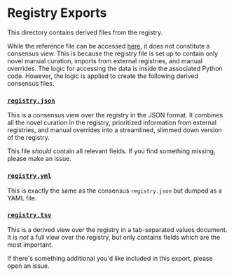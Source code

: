 # Registry Exports

This directory contains derived files from the registry.

While the reference file can be accessed
[here](https://github.com/biopragmatics/bioregistry/raw/update-exports/src/bioregistry/data/metaregistry.json),
it does not constitute a consensus view. This is because the registry file is
set up to contain only novel manual curation, imports from external registries,
and manual overrides. The logic for accessing the data is inside the associated
Python code. However, the logic is applied to create the following derived
consensus files.

### [`registry.json`](registry.json)

This is a consensus view over the registry in the JSON format. It combines all
the novel curation in the registry, prioritized information from external
registries, and manual overrides into a streamlined, slimmed down version of the
registry.

This file *should* contain all relevant fields. If you find something missing,
please make an issue.

### [`registry.yml`](registry.yml)

This is exactly the same as the consensus `registry.json` but dumped as a YAML
file.

### [`registry.tsv`](registry.tsv)

This is a derived view over the registry in a tab-separated values document. It
is *not* a full view over the registry, but only contains fields which are the
most important.

If there's something additional you'd like included in this export, please open
an issue.